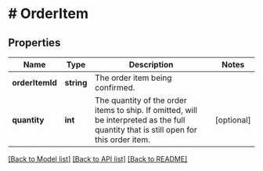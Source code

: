 # # OrderItem

## Properties

Name | Type | Description | Notes
------------ | ------------- | ------------- | -------------
**orderItemId** | **string** | The order item being confirmed. |
**quantity** | **int** | The quantity of the order items to ship. If omitted, will be interpreted as the full quantity that is still open for this order item. | [optional]

[[Back to Model list]](../../README.md#models) [[Back to API list]](../../README.md#endpoints) [[Back to README]](../../README.md)

